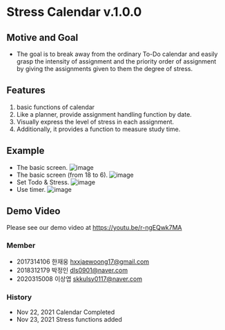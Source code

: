 Stress Calendar v.1.0.0
=========
## Motive and Goal
* The goal is to break away from the ordinary To-Do calendar and easily grasp the intensity of assignment and the priority order of assignment by giving the assignments given to them the degree of stress.

## Features
1. basic functions of calendar
2. Like a planner, provide assignment handling function by date.
3. Visually express the level of stress in each assignment.
4. Additionally, it provides a function to measure study time.
## Example
* The basic screen.
![image](https://github.com/keyhundred/TodoMate/blob/main/img/Screenshot_day.png)
* The basic screen (from 18 to 6).
![image](https://github.com/keyhundred/TodoMate/blob/main/img/Screenshot_night.png)
* Set Todo & Stress.
![image](https://github.com/keyhundred/TodoMate/blob/main/img/Screenshot_stress.png)
* Use timer.
![image](https://github.com/keyhundred/TodoMate/blob/main/img/Screenshot_timer.png)

## Demo Video  
Please see our demo video at https://youtu.be/r-ngEQwk7MA
### Member
* 2017314106 한재웅 hxxjaewoong17@gmail.com
* 2018312179 박정인  dls0901@naver.com
* 2020315008 이상엽 skkulsy0117@naver.com
### History

- Nov 22, 2021 Calendar Completed
- Nov 23, 2021 Stress functions added
